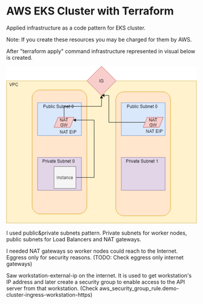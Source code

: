 # AWS EKS Cluster with Terraform

Applied infrastructure as a code pattern for EKS cluster.

Note: If you create these resources you may be charged for them by AWS.

After "terraform apply" command infrastructure represented in visual below is created.

![alt text](https://github.com/CiftciCagatay/aws-eks-iac-with-terraform/blob/master/infra.png "Result infra")

I used public&private subnets pattern. Private subnets for worker nodes, public subnets for Load Balancers and NAT gateways.

I needed NAT gateways so worker nodes could reach to the Internet. Eggress only for security reasons. (TODO: Check eggress only internet gateways)

Saw workstation-external-ip on the internet. It is used to get workstation's IP address and later create a security group to enable access to the API server from that workstation. (Check aws_security_group_rule.demo-cluster-ingress-workstation-https)
